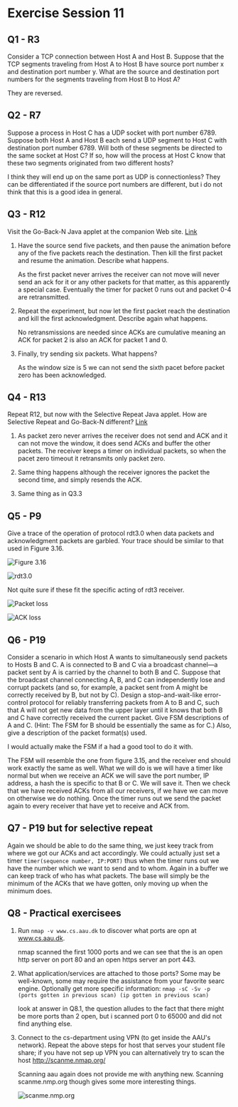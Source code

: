 # Exercise Session 11
## Q1 - R3
Consider a TCP connection between Host A and Host B. Suppose that the TCP segments traveling from Host A to Host B have source port number x and destination port number y. What are the source and destination port numbers for the segments traveling from Host B to Host A?

They are reversed.

## Q2 - R7
Suppose a process in Host C has a UDP socket with port number 6789. Suppose both Host A and Host B each send a UDP segment to Host C with destination port number 6789. Will both of these segments be directed to the same socket at Host C? If so, how will the process at Host C know that these two segments originated from two different hosts?

I think they will end up on the same port as UDP is connectionless? They can be differentiated if the source port numbers are different, but i do not think that this is a good idea in general.

## Q3 - R12
Visit the Go-Back-N Java applet at the companion Web site. [Link](https://media.pearsoncmg.com/aw/ecs_kurose_compnetwork_7/cw/content/interactiveanimations/go-back-n-protocol/index.html)

1.  Have the source send five packets, and then pause the animation before any of the five packets reach the destination. Then kill the first packet and resume the animation. Describe what happens.

    As the first packet never arrives the receiver can not move will never send an ack for it or any other packets for that matter, as this apparently a special case. Eventually the timer for packet 0 runs out and packet 0-4 are retransmitted.

2.  Repeat the experiment, but now let the first packet reach the destination and kill the first acknowledgment. Describe again what happens.

    No retransmissions are needed since ACKs are cumulative meaning an ACK for packet 2 is also an ACK for packet 1 and 0.

3.  Finally, try sending six packets. What happens?

    As the window size is 5 we can not send the sixth pacet before packet zero has been acknowledged.

## Q4 - R13
Repeat R12, but now with the Selective Repeat Java applet. How are Selective Repeat and Go-Back-N different? [ Link ]( https://media.pearsoncmg.com/aw/ecs_kurose_compnetwork_7/cw/content/interactiveanimations/selective-repeat-protocol/index.html )

1.  As packet zero never arrives the receiver does not send and ACK and it can not move the window, it does send ACKs and buffer the other packets. The receiver keeps a timer on individual packets, so when the pacet zero timeout it retransmits only packet zero.

2. Same thing happens although the receiver ignores the packet the second time, and simply resends the ACK.

3. Same thing as in Q3.3

## Q5 - P9
Give a trace of the operation of protocol rdt3.0  when data packets and acknowledgment packets are garbled. Your trace should be similar to that used in Figure 3.16.

![Figure 3.16](figure316.png)

![rdt3.0](rdt3.png)

Not quite sure if these fit the specific acting of rdt3 receiver.

![Packet loss](packet_loss.png)

![ACK loss](ack_loss.png)

## Q6 - P19
Consider a scenario in which Host A wants to simultaneously send packets to Hosts B and C. A is connected to B and C via a broadcast channel—a packet sent by A is carried by the channel to both B and C. Suppose that the broadcast channel connecting A, B, and C can independently lose and corrupt packets (and so, for example, a packet sent from A might be correctly received by B, but not by C). Design a stop-and-wait-like error-control protocol for reliably transferring packets from A to B and C, such that A will not get new data from the upper layer until it knows that both B and C have correctly received the current packet. Give FSM descriptions of A and C. (Hint: The FSM for B should be essentially the same as for C.) Also, give a description of the packet format(s) used.

I would actually make the FSM if a had a good tool to do it with.

The FSM will resemble the one from figure 3.15, and the receiver end should work exactly the same as well. What we will do is we will have a timer like normal but when we receive an ACK we will save the port number, IP address, a hash the is specific to that B or C. We will save it. Then we check that we have received ACKs from all our receivers, if we have we can move on otherwise we do nothing. Once the timer runs out we send the packet again to every receiver that have yet to receive and ACK from.

## Q7 - P19 but for selective repeat
Again we should be able to do the same thing, we just keey track from where we got our ACKs and act accordingly. We could actually just set a timer `timer(sequence number, IP:PORT)` thus when the timer runs out we have the number which we want to send and to whom. Again in a buffer we can keep track of who has what packets. The base will simply be the minimum of the ACKs that we have gotten, only moving up when the minimum does.

## Q8 - Practical exercisees
1.  Run `nmap -v www.cs.aau.dk` to discover what ports are opn at www.cs.aau.dk.

    nmap scanned the first 1000 ports and we can see that the is an open http server on port 80 and an open https server an port 443.

2.  What application/services are attached to those ports? Some may be well-known, some may require the assistance from your favorite searc engine. Optionally get more specific information: `nmap -sC -Sv -p (ports gotten in previous scan) (ip gotten in previous scan)`

    look at answer in Q8.1, the question alludes to the fact that there might be more ports than 2 open, but i scanned port 0 to 65000 and did not find anything else.

3.  Connect to the cs-department using VPN (to get inside the AAU's network). Repeat the above steps for host that serves your student file share; if you have not sep up VPN you can alternatively try to scan the host http://scanme.nmap.org/

    Scanning aau again does not provide me with anything new. Scanning scanme.nmp.org though gives some more interesting things.

    ![scanme.nmp.org](scanme.png)

